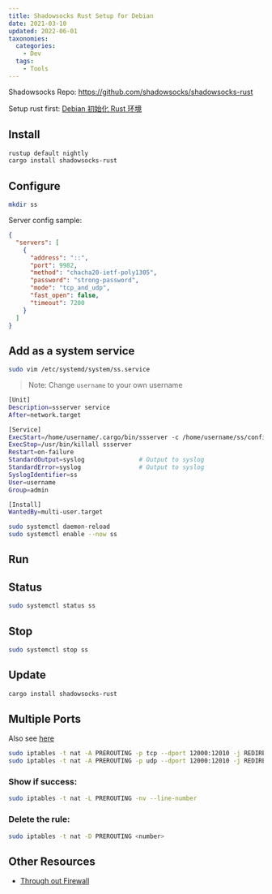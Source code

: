 ```yaml
---
title: Shadowsocks Rust Setup for Debian
date: 2021-03-10
updated: 2022-06-01
taxonomies:
  categories:
    - Dev
  tags:
    - Tools
---
```


Shadowsocks Repo: <https://github.com/shadowsocks/shadowsocks-rust>

Setup rust first: [Debian 初始化 Rust 环境](/content/blog/rust-environment-setup-for-debian.md)

## Install

```bash
rustup default nightly
cargo install shadowsocks-rust
```

## Configure

```bash
mkdir ss
```

Server config sample:

```json
{
  "servers": [
    {
      "address": "::",
      "port": 9982,
      "method": "chacha20-ietf-poly1305",
      "password": "strong-password",
      "mode": "tcp_and_udp",
      "fast_open": false,
      "timeout": 7200
    }
  ]
}
```

## Add as a system service

```bash
sudo vim /etc/systemd/system/ss.service
```

> Note: Change `username` to your own username

```bash
[Unit]
Description=ssserver service
After=network.target

[Service]
ExecStart=/home/username/.cargo/bin/ssserver -c /home/username/ss/config.json
ExecStop=/usr/bin/killall ssserver
Restart=on-failure
StandardOutput=syslog               # Output to syslog
StandardError=syslog                # Output to syslog
SyslogIdentifier=ss
User=username
Group=admin

[Install]
WantedBy=multi-user.target
```

```bash
sudo systemctl daemon-reload
sudo systemctl enable --now ss
```

## Run

## Status

```bash
sudo systemctl status ss
```

## Stop

```bash
sudo systemctl stop ss
```

## Update

```bash
cargo install shadowsocks-rust
```

## Multiple Ports

Also see [here](https://gfw.report/blog/ss_tutorial/zh/)

```bash
sudo iptables -t nat -A PREROUTING -p tcp --dport 12000:12010 -j REDIRECT --to-port 9982
sudo iptables -t nat -A PREROUTING -p udp --dport 12000:12010 -j REDIRECT --to-port 9982
```

### Show if success:

```bash
sudo iptables -t nat -L PREROUTING -nv --line-number
```

### Delete the rule:

```bash
sudo iptables -t nat -D PREROUTING <number>
```

## Other Resources

- [Through out Firewall](https://github.com/haoel/haoel.github.io)
